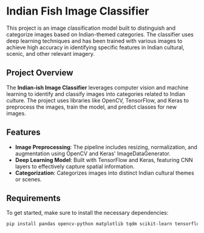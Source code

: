# Indian Fish Image Classifier

This project is an image classification model built to distinguish and categorize images based on Indian-themed categories. The classifier uses deep learning techniques and has been trained with various images to achieve high accuracy in identifying specific features in Indian cultural, scenic, and other relevant imagery.

## Project Overview

The **Indian-ish Image Classifier** leverages computer vision and machine learning to identify and classify images into categories related to Indian culture. The project uses libraries like OpenCV, TensorFlow, and Keras to preprocess the images, train the model, and predict classes for new images.

## Features

- **Image Preprocessing**: The pipeline includes resizing, normalization, and augmentation using OpenCV and Keras' ImageDataGenerator.
- **Deep Learning Model**: Built with TensorFlow and Keras, featuring CNN layers to effectively capture spatial information.
- **Categorization**: Categorizes images into distinct Indian cultural themes or scenes.
  
## Requirements

To get started, make sure to install the necessary dependencies:

```bash
pip install pandas opencv-python matplotlib tqdm scikit-learn tensorflow numpy
